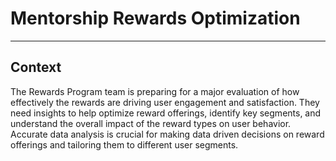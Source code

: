 # Mentorship Rewards Optimization
---

## Context
The Rewards Program team is preparing for a major evaluation of how effectively the rewards are driving user engagement and satisfaction. They need insights to help optimize reward offerings, identify key segments, and understand the overall impact of the reward types on user behavior. Accurate data analysis is crucial for making data driven decisions on reward offerings and tailoring them to different user segments.